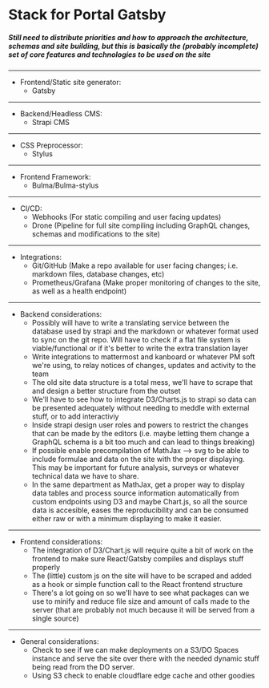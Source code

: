 # Stack for Portal Gatsby

##### Still need to distribute priorities and how to approach the architecture, schemas and site building, but this is basically the (probably incomplete) set of core features and technologies to be used on the site

---

+ Frontend/Static site generator:
  + Gatsby

---

+ Backend/Headless CMS:
  + Strapi CMS

---

+ CSS Preprocessor:
  + Stylus

---

+ Frontend Framework:
  + Bulma/Bulma-stylus

---

+ CI/CD:
  + Webhooks (For static compiling and user facing updates)
  + Drone  (Pipeline for full site compiling including GraphQL changes, schemas and modifications to the site)

---

+ Integrations:
  + Git/GitHub (Make a repo available for user facing changes; i.e. markdown files, database changes, etc)
  + Prometheus/Grafana (Make proper monitoring of changes to the site, as well as a health endpoint)

---

+ Backend considerations:
  + Possibly will have to write a translating service between the database used by strapi and the markdown or whatever format used to sync on the git repo. Will have to check if a flat file system is viable/functional or if it's better to write the extra translation layer
  + Write integrations to mattermost and kanboard or whatever PM soft we're using, to relay notices of changes, updates and activity to the team
  + The old site data structure is a total mess, we'll have to scrape that and design a better structure from the outset
  + We'll have to see how to integrate D3/Charts.js to strapi so data can be presented adequately without needing to meddle with external stuff, or to add interactiviy
  + Inside strapi design user roles and powers to restrict the changes that can be made by the editors (i.e. maybe letting them change a GraphQL schema is a bit too much and can lead to things breaking)
  + If possible enable precompilation of MathJax --> svg to be able to include formulae and data on the site with the proper displaying. This may be important for future analysis, surveys or whatever technical data we have to share.
  + In the same department as MathJax, get a proper way to display data tables and process source information automatically from custom endpoints using D3 and maybe Chart.js, so all the source data is accesible, eases the reproducibility and can be consumed either raw or with a minimum displaying to make it easier.

---

+ Frontend considerations:
  + The integration of D3/Chart.js will require quite a bit of work on the frontend to make sure React/Gatsby compiles and displays stuff properly
  + The (little) custom js on the site will have to be scraped and added as a hook or simple function call to the React frontend structure
  + There's a lot going on so we'll have to see what packages can we use to minify and reduce file size and amount of calls made to the server (that are probably not much because it will be served from a single source)

---

+ General considerations:
  + Check to see if we can make deployments on a S3/DO Spaces instance and serve the site over there with the needed dynamic stuff being read from the DO server.
  + Using S3 check to enable cloudflare edge cache and other goodies

